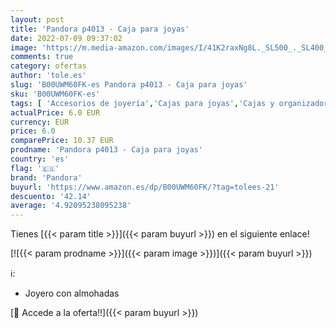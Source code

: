 ```yaml
---
layout: post
title: 'Pandora p4013 - Caja para joyas'
date: 2022-07-09 09:37:02
image: 'https://m.media-amazon.com/images/I/41K2raxNg8L._SL500_._SL400_.jpg'
comments: true
category: ofertas
author: 'tole.es'
slug: 'B00UWM60FK-es Pandora p4013 - Caja para joyas'
sku: 'B00UWM60FK-es'
tags: [ 'Accesorios de joyería','Cajas para joyas','Cajas y organizadores de joyas','Joyería','pandora','🇪🇸', ]
actualPrice: 6.0 EUR
currency: EUR
price: 6.0
comparePrice: 10.37 EUR
prodname: 'Pandora p4013 - Caja para joyas'
country: 'es'
flag: '🇪🇸'
brand: 'Pandora'
buyurl: 'https://www.amazon.es/dp/B00UWM60FK/?tag=tolees-21'
descuento: '42.14'
average: '4.92095238095238'
---
```


Tienes [{{< param title >}}]({{< param buyurl >}}) en el siguiente enlace!

[![{{< param prodname >}}]({{< param image >}})]({{< param buyurl >}})

ℹ️:

- Joyero con almohadas

[🛒 Accede a la oferta!!]({{< param buyurl >}})
